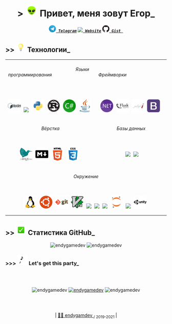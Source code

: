 <h1 align="center"> > <img src="gifs/alien.gif" width="38"> Привет, меня зовут Егор_ </h1>

<h5 align="center">
  <code><a href="https://t.me/endygamedev" title="Telegram"><img width="22" src="https://raw.githubusercontent.com/github/explore/80688e429a7d4ef2fca1e82350fe8e3517d3494d/topics/telegram/telegram.png"> Telegram</a></code>
  <code><a href="https://endygamedev.github.io" title="Website"><img width="22" src="https://cdn.iconscout.com/icon/free/png-512/web-solution-830602.png"> Website</a></code>
  <code><a href="https://gist.github.com/endygamedev" title="GitHub Gist"><img width="22" src="https://raw.githubusercontent.com/github/explore/80688e429a7d4ef2fca1e82350fe8e3517d3494d/topics/github-api/github-api.png"> Gist </a></code>
</h5>


<h2> >> <img src="gifs/light_bulb.gif" width="30"> Технологии_ </h2>


<table width="200%">
   <tr>
     <td> <h6 align="center"> &nbsp; &nbsp; &nbsp; &nbsp; &nbsp; &nbsp; &nbsp; &nbsp; &nbsp; &nbsp; &nbsp; &nbsp; &nbsp; &nbsp; &nbsp; &nbsp; &nbsp; &nbsp; &nbsp; &nbsp; &nbsp; &nbsp; &nbsp;&nbsp; &nbsp; &nbsp; &nbsp; Языки программирования &nbsp; &nbsp; &nbsp; &nbsp; &nbsp; &nbsp; &nbsp; &nbsp; &nbsp; &nbsp; &nbsp; &nbsp; &nbsp; &nbsp; &nbsp; &nbsp; &nbsp; &nbsp; &nbsp; &nbsp; &nbsp; &nbsp; &nbsp;&nbsp; &nbsp; &nbsp; &nbsp; &nbsp; &nbsp; </h6>  </td>
     <td> <h6 align="center"> &nbsp; &nbsp; &nbsp; &nbsp; &nbsp; &nbsp; &nbsp; &nbsp; &nbsp; &nbsp; &nbsp; &nbsp; &nbsp; &nbsp; &nbsp; &nbsp; &nbsp; &nbsp; &nbsp; &nbsp; &nbsp; &nbsp; &nbsp; &nbsp;&nbsp; &nbsp; &nbsp; Фреймворки &nbsp; &nbsp; &nbsp; &nbsp; &nbsp; &nbsp; &nbsp; &nbsp; &nbsp; &nbsp; &nbsp; &nbsp; &nbsp; &nbsp; &nbsp;&nbsp; &nbsp; &nbsp; &nbsp; &nbsp; &nbsp; &nbsp; &nbsp; &nbsp; &nbsp; &nbsp; &nbsp; &nbsp; &nbsp; &nbsp;  </h6> </td>
   </tr>
    <tr>
     <td>
       <p align="center">
          <img height="40" src="https://raw.githubusercontent.com/github/explore/80688e429a7d4ef2fca1e82350fe8e3517d3494d/topics/bash/bash.png">
          <img height="40" src="https://lh3.googleusercontent.com/proxy/yTlPM-BwjiKMmsxVXTqtD9UmxC1uXUOYeaF1FDMOVZD8L7GFqt_aOAZRcv6bYv8DM9h_U-2H1hKZYottIt89H8uWtbY1nAsacVAxwf6vZQ1woyfAG4Nr" hspace="5">
          <img height="40" src="https://raw.githubusercontent.com/github/explore/80688e429a7d4ef2fca1e82350fe8e3517d3494d/topics/python/python.png">
          <img height="40" src="https://raw.githubusercontent.com/github/explore/80688e429a7d4ef2fca1e82350fe8e3517d3494d/topics/rust/rust.png" hspace="5">
          <img height="40" src="https://raw.githubusercontent.com/github/explore/80688e429a7d4ef2fca1e82350fe8e3517d3494d/topics/csharp/csharp.png">  
          <img height="40" src="https://raw.githubusercontent.com/github/explore/80688e429a7d4ef2fca1e82350fe8e3517d3494d/topics/java/java.png" hspace="5">
       </p>
    </td>
    <td>
      <p align="center">
        <img height="40" src="https://raw.githubusercontent.com/github/explore/80688e429a7d4ef2fca1e82350fe8e3517d3494d/topics/dotnet/dotnet.png">
        <img height="40" src="https://raw.githubusercontent.com/github/explore/80688e429a7d4ef2fca1e82350fe8e3517d3494d/topics/flask/flask.png" hspace="5">
        <img height="40" src="https://raw.githubusercontent.com/github/explore/80688e429a7d4ef2fca1e82350fe8e3517d3494d/topics/jekyll/jekyll.png">
        <img height="40" src="https://raw.githubusercontent.com/github/explore/80688e429a7d4ef2fca1e82350fe8e3517d3494d/topics/bootstrap/bootstrap.png" hspace="5">
      </p>  
    </td>
  </tr>
  <tr>
     <td> <h6 align="center"> Вёрстка </h6> </td>
     <td> <h6 align="center"> Базы данных </h6> </td>
  </tr>
  <tr>
    <td>
      <p align="center">
        <img height="40" src="https://raw.githubusercontent.com/github/explore/80688e429a7d4ef2fca1e82350fe8e3517d3494d/topics/latex/latex.png">
        <img height="40" src="https://raw.githubusercontent.com/github/explore/80688e429a7d4ef2fca1e82350fe8e3517d3494d/topics/markdown/markdown.png" hspace="5">
        <img height="40" src="https://raw.githubusercontent.com/github/explore/80688e429a7d4ef2fca1e82350fe8e3517d3494d/topics/html/html.png">
        <img height="40" src="https://raw.githubusercontent.com/github/explore/80688e429a7d4ef2fca1e82350fe8e3517d3494d/topics/css/css.png" hspace="5">
      </p>
    </td>
    <td>
      <p align="center">
        <img height="40" src="https://cdn.worldvectorlogo.com/logos/microsoft-sql-server.svg" hspace="5">
        <img height="40" src="https://upload.wikimedia.org/wikipedia/commons/thumb/9/97/Sqlite-square-icon.svg/256px-Sqlite-square-icon.svg.png">
      </p>
    </td>
  </tr>
  <tr>
     <td colspan="2"> <h6 align="center"> Окружение </h6> </td>
  </tr>
  <tr>
    <td colspan="2">
      <p align="center">
        <img height="40" src="https://raw.githubusercontent.com/github/explore/80688e429a7d4ef2fca1e82350fe8e3517d3494d/topics/linux/linux.png">
        <img height="40" src="https://raw.githubusercontent.com/github/explore/80688e429a7d4ef2fca1e82350fe8e3517d3494d/topics/ubuntu/ubuntu.png" hspace="5">
        <img height="40" src="https://raw.githubusercontent.com/github/explore/80688e429a7d4ef2fca1e82350fe8e3517d3494d/topics/git/git.png">
        <img height="40" src="https://raw.githubusercontent.com/github/explore/80688e429a7d4ef2fca1e82350fe8e3517d3494d/topics/vim/vim.png" hspace="5">
        <img height="40" src="https://upload.wikimedia.org/wikipedia/commons/thumb/a/a1/PyCharm_Logo.svg/512px-PyCharm_Logo.svg.png">
        <img height="40" src="https://cdn.iconscout.com/icon/free/png-512/intellij-idea-569199.png" hspace="5">
        <img height="40" src="https://upload.wikimedia.org/wikipedia/commons/thumb/5/59/Visual_Studio_Icon_2019.svg/1200px-Visual_Studio_Icon_2019.svg.png">
        <img height="40" src="https://raw.githubusercontent.com/github/explore/80688e429a7d4ef2fca1e82350fe8e3517d3494d/topics/jupyter-notebook/jupyter-notebook.png" hspace="5">
        <img height="40" src="https://upload.wikimedia.org/wikipedia/commons/thumb/3/34/Android_Studio_icon.svg/512px-Android_Studio_icon.svg.png">
        <img height="40" src="https://raw.githubusercontent.com/github/explore/80688e429a7d4ef2fca1e82350fe8e3517d3494d/topics/unity/unity.png" hspace="5">
      </p>
    </td>
  </tr>
</table>


<h2> >> <img src="gifs/check_mark_button.gif" width="32"> Статистика GitHub_ </h2>
<p align="center">
  <img src="https://github-readme-stats.vercel.app/api/top-langs/?username=endygamedev&layout=compact&bg_color=30,e96443,904e95&title_color=fff&text_color=fff&langs_count=6" alt="endygamedev"/>
  <img src="https://github-readme-stats.vercel.app/api?username=endygamedev&show_icons=true&bg_color=30,e96443,904e95&title_color=fff&text_color=fff&icon_color=fff" alt="endygamedev" width=420/>
</p>


<h3> >>> <img src="gifs/musical_notes.gif" width="32"> Let's get this party_ </h3>
<br> <br>
<p align="center">
  <img src="https://cultofthepartyparrot.com/parrots/hd/parrot.gif" alt="endygamedev" width=80/>
  <a href="https://open.spotify.com/user/216ndgqqr2hlj3be4gf3rjzoa?si=dCOGGuzIR4-WEgW3lhk0CQ"><img src="https://spotify-github-profile.vercel.app/api/view?uid=216ndgqqr2hlj3be4gf3rjzoa&cover_image=true&theme=novatorem" alt="endygamedev"/></a>
  <img src="https://cultofthepartyparrot.com/parrots/hd/reverseparrot.gif" alt="endygamedev" width=80/>
</p>


<br> <br>
<p align="center">
  | <a href="https://endygamedev.github.io"> 👨‍💻 endygamdev </a> <sub> / 2019-2021 </sub> |
</p>
